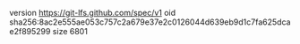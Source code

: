 version https://git-lfs.github.com/spec/v1
oid sha256:8ac2e555ae053c757c2a679e37e2c0126044d639eb9d1c7fa625dcae2f895299
size 6801
